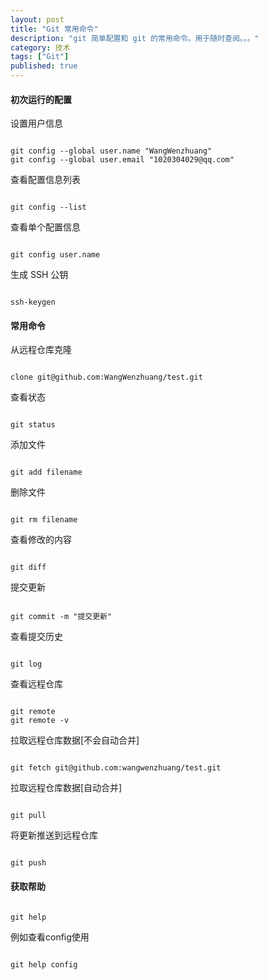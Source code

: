 ```yaml
---
layout: post
title: "Git 常用命令"
description: "git 简单配置和 git 的常用命令。用于随时查阅。。。"
category: 技术
tags: ["Git"]
published: true
---
```


#### 初次运行的配置 ####

设置用户信息

<pre><code class="language-bash">
git config --global user.name "WangWenzhuang"
git config --global user.email "1020304029@qq.com"
</code></pre>

查看配置信息列表

<pre><code class="language-bash">
git config --list
</code></pre>

查看单个配置信息

<pre><code class="language-bash">
git config user.name
</code></pre>

生成 SSH 公钥

<pre><code class="language-bash">
ssh-keygen
</code></pre>

#### 常用命令 ####

从远程仓库克隆

<pre><code class="language-bash">
clone git@github.com:WangWenzhuang/test.git
</code></pre>

查看状态

<pre><code class="language-bash">
git status
</code></pre>

添加文件

<pre><code class="language-bash">
git add filename
</code></pre>

删除文件

<pre><code class="language-bash">
git rm filename
</code></pre>

查看修改的内容

<pre><code class="language-bash">
git diff
</code></pre>

提交更新

<pre><code class="language-bash">
git commit -m "提交更新"
</code></pre>

查看提交历史

<pre><code class="language-bash">
git log
</code></pre>

查看远程仓库

<pre><code class="language-bash">
git remote
git remote -v
</code></pre>

拉取远程仓库数据[不会自动合并]

<pre><code class="language-bash">
git fetch git@github.com:wangwenzhuang/test.git
</code></pre>

拉取远程仓库数据[自动合并]

<pre><code class="language-bash">
git pull
</code></pre>

将更新推送到远程仓库

<pre><code class="language-bash">
git push
</code></pre>

#### 获取帮助 ####

<pre><code class="language-bash">
git help <verb>
</code></pre>

例如查看config使用

<pre><code class="language-bash">
git help config
</code></pre>